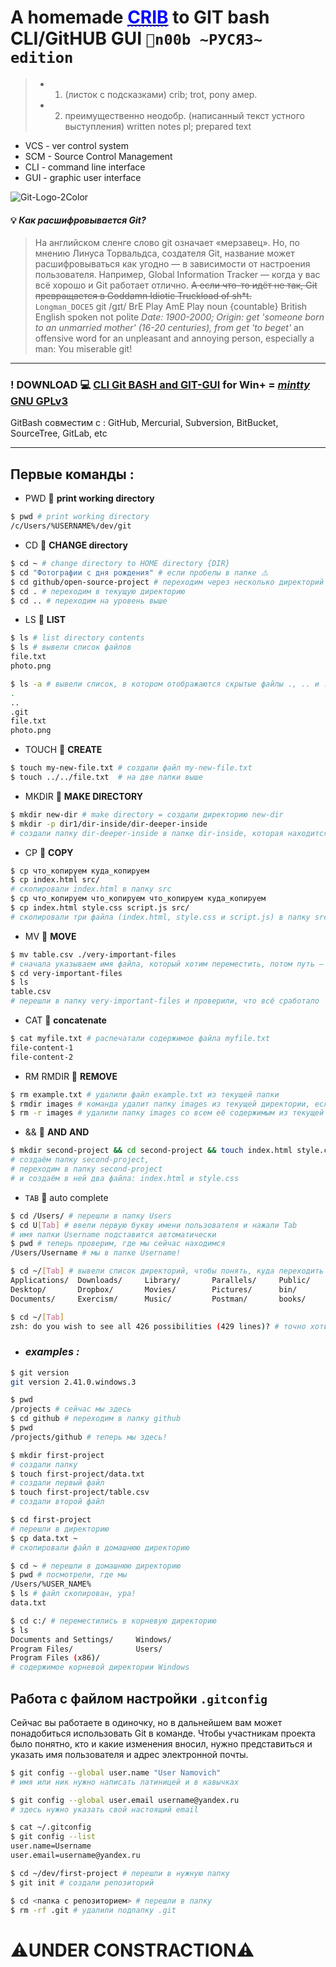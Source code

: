 # A homemade [<span style="color:blue"><abbr title="ШПАРГАЛКА">CRIB</abbr></span>]("ШПАРГАЛКА") to GIT bash CLI/GitHUB GUI `🤖n00b ~РУСЯЗ~ edition` 
>+ 1) (листок с подсказками) crib; trot, pony амер.
>+ 2) преимущественно неодобр. (написанный текст устного выступления) written notes pl; prepared text

* VCS - ver control system 
* SCM - Source Control Management
* CLI - command line interface
* GUI - graphic user interface

![Git-Logo-2Color](https://github.com/j-a-m-e-s-8-6/second-project/assets/141525256/ef61fa4c-e12c-48de-a70f-8b84a8b3fd5c)

#### 💡 *Как расшифровывается Git?*
>На английском сленге слово git означает «мерзавец». Но, по мнению Линуса Торвальдса, создателя Git, название может расшифровываться как угодно — в зависимости от настроения пользователя.
>Например, Global Information Tracker — когда у вас всё хорошо и Git работает отлично. ~~А если что-то идёт не так, Git превращается в Goddamn Idiotic Truckload of sh*t.~~  
>`Longman_DOCE5` git /ɡɪt/ BrE Play AmE Play noun {countable} British English spoken not polite
_Date: 1900-2000; Origin: get 'someone born to an unmarried mother' (16-20 centuries), from get 'to beget'_
an offensive word for an unpleasant and annoying person, especially a man:
You miserable git!

---

### ! DOWNLOAD 💻 [CLI Git BASH and GIT-GUI](https://git-scm.com/download/win "official download site") for Win+ =  [_mintty_ GNU GPLv3](http://mintty.github.io)  
GitBash совместим с : GitHub, Mercurial, Subversion, BitBucket, SourceTree, GitLab, etc

---

## Первые команды :
* PWD 🟰 __print working directory__
```bash
$ pwd # print working directory
/c/Users/%USERNAME%/dev/git
```
* CD 🟰 __CHANGE directory__
```bash
$ cd ~ # change directory to HOME directory {DIR}  
$ cd "Фотографии с дня рождения" # если пробелы в папке ⚠️  
$ cd github/open-source-project # переходим через несколько директорий  
$ cd . # переходим в текущую директорию  
$ cd .. # переходим на уровень выше  
```
* LS 🟰 __LIST__
```bash
$ ls # list directory contents  
$ ls # вывели список файлов  
file.txt  
photo.png  

$ ls -a # вывели список, в котором отображаются скрытые файлы ., .. и .git  
.  
..  
.git  
file.txt  
photo.png  
```
* TOUCH 🟰 __CREATE__
```bash
$ touch my-new-file.txt # создали файл my-new-file.txt
$ touch ../../file.txt  # на две папки выше  
```
* MKDIR 🟰 __MAKE DIRECTORY__
```bash
$ mkdir new-dir # make directory = создали директорию new-dir
$ mkdir -p dir1/dir-inside/dir-deeper-inside  
# создали папку dir-deeper-inside в папке dir-inside, которая находится в папке dir1  
```
* CP 🟰 __COPY__  
```bash
$ cp что_копируем куда_копируем  
$ cp index.html src/  
# скопировали index.html в папку src  
$ cp что_копируем что_копируем что_копируем куда_копируем  
$ cp index.html style.css script.js src/  
# скопировали три файла (index.html, style.css и script.js) в папку src  
```
* MV 🟰 __MOVE__
```bash
$ mv table.csv ./very-important-files
# сначала указываем имя файла, который хотим переместить, потом путь — куда перемещаем 
$ cd very-important-files
$ ls
table.csv 
# перешли в папку very-important-files и проверили, что всё сработало
```
* CAT 🟰 __concatenate__
```bash
$ cat myfile.txt # распечатали содержимое файла myfile.txt
file-content-1
file-content-2
```
* RM RMDIR 🟰 __REMOVE__
```bash
$ rm example.txt # удалили файл example.txt из текущей папки
$ rmdir images # команда удалит папку images из текущей директории, если папка images пуста
$ rm -r images # удалили папку images со всем её содержимым из текущей директории
```
* && 🟰 __AND__ __AND__  
```bash
$ mkdir second-project && cd second-project && touch index.html style.css
# создаём папку second-project,
# переходим в папку second-project
# и создаём в ней два файла: index.html и style.css
```
* `TAB` 🟰 auto complete

```bash
$ cd /Users/ # перешли в папку Users
$ cd U[Tab] # ввели первую букву имени пользователя и нажали Tab
# имя папки Username подставится автоматически
$ pwd # теперь проверим, где мы сейчас находимся 
/Users/Username # мы в папке Username!

$ cd ~/[Tab] # вывели список директорий, чтобы понять, куда переходить
Applications/  Downloads/     Library/       Parallels/     Public/        diagrams/      memes/         python/
Desktop/       Dropbox/       Movies/        Pictures/      bin/           docs/          papers/        tmp/
Documents/     Exercism/      Music/         Postman/       books/         go/            projects/

$ cd ~/[Tab] 
zsh: do you wish to see all 426 possibilities (429 lines)? # точно хотите увидеть все 426 варианта (429 линий)?
```



* ###  _examples :_  
```bash
$ git version 
git version 2.41.0.windows.3

$ pwd
/projects # сейчас мы здесь
$ cd github # переходим в папку github
$ pwd
/projects/github # теперь мы здесь!

$ mkdir first-project  
# создали папку
$ touch first-project/data.txt
# создали первый файл
$ touch first-project/table.csv
# создали второй файл

$ cd first-project  
# перешли в директорию
$ cp data.txt ~
# скопировали файл в домашнюю директорию

$ cd ~ # перешли в домашнюю директорию
$ pwd # посмотрели, где мы
/Users/%USER_NAME%
$ ls # файл скопирован, ура!
data.txt

$ cd c:/ # переместились в корневую директорию
$ ls
Documents and Settings/     Windows/
Program Files/              Users/
Program Files (x86)/
# содержимое корневой директории Windows


```

## Работа с файлом настройки `.gitconfig`
Сейчас вы работаете в одиночку, но в дальнейшем вам может понадобиться использовать Git в команде. Чтобы участникам проекта было понятно, кто и какие изменения вносил, нужно представиться и указать имя пользователя и адрес электронной почты.

```bash
$ git config --global user.name "User Namovich" 
# имя или ник нужно написать латиницей и в кавычках

$ git config --global user.email username@yandex.ru
# здесь нужно указать свой настоящий email

$ cat ~/.gitconfig
$ git config --list
user.name=Username
user.email=username@yandex.ru
```



```bash
$ cd ~/dev/first-project # перешли в нужную папку  
$ git init # создали репозиторий  

$ cd <папка с репозиторием> # перешли в папку  
$ rm -rf .git # удалили подпапку .git  
```
# ⚠️UNDER CONSTRACTION⚠️

